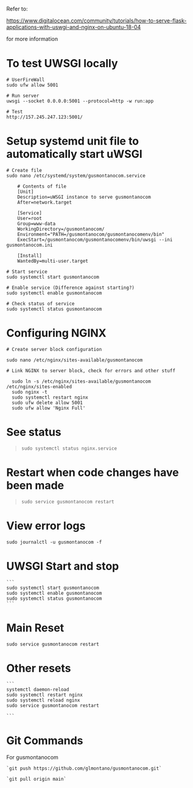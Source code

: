 Refer to:

https://www.digitalocean.com/community/tutorials/how-to-serve-flask-applications-with-uswgi-and-nginx-on-ubuntu-18-04

for more information

# To test UWSGI locally

	# UserFireWall
	sudo ufw allow 5001 

	# Run server
	uwsgi --socket 0.0.0.0:5001 --protocol=http -w run:app

	# Test
	http://157.245.247.123:5001/

# Setup systemd unit file to automatically start uWSGI

	# Create file
	sudo nano /etc/systemd/system/gusmontanocom.service

		# Contents of file
		[Unit]
		Description=uWSGI instance to serve gusmontanocom
		After=network.target

		[Service]
		User=root
		Group=www-data
		WorkingDirectory=/gusmontanocom/
		Environment="PATH=/gusmontanocom/gusmontanocomenv/bin"
		ExecStart=/gusmontanocom/gusmontanocomenv/bin/uwsgi --ini gusmontanocom.ini

		[Install]
		WantedBy=multi-user.target

	# Start service
	sudo systemctl start gusmontanocom

	# Enable service (Difference against starting?)
	sudo systemctl enable gusmontanocom

	# Check status of service
	sudo systemctl status gusmontanocom

# Configuring NGINX

	# Create server block configuration

	sudo nano /etc/nginx/sites-available/gusmontanocom

	# Link NGINX to server block, check for errors and other stuff

```
  sudo ln -s /etc/nginx/sites-available/gusmontanocom /etc/nginx/sites-enabled
  sudo nginx -t
  sudo systemctl restart nginx
  sudo ufw delete allow 5001
  sudo ufw allow 'Nginx Full'
```

# See status

>`sudo systemctl status nginx.service`

# Restart when code changes have been made

>`sudo service gusmontanocom restart`
	
# View error logs

`sudo journalctl -u gusmontanocom -f`
	
# UWSGI Start and stop
	
	```
	sudo systemctl start gusmontanocom
	sudo systemctl enable gusmontanocom
	sudo systemctl status gusmontanocom
	```
	
# Main Reset

`sudo service gusmontanocom restart`

# Other resets

	```
	systemctl daemon-reload
	sudo systemctl restart nginx
	sudo systemctl reload nginx
	sudo service gusmontanocom restart
	
	```
	
# Git Commands

For gusmontanocom

	`git push https://github.com/glmontano/gusmontanocom.git`
	
	`git pull origin main`

